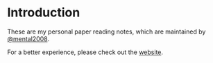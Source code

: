 # Introduction

These are my personal paper reading notes, which are maintained by [@mental2008](https://github.com/mental2008/).

For a better experience, please check out the [website](https://paper.yanglingyun.me/).

